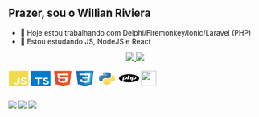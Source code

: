 ## Prazer, sou o Willian Riviera

- 🔭 Hoje estou trabalhando com Delphi/Firemonkey/Ionic/Laravel (PHP)
- 🌱 Estou estudando JS, NodeJS e React

<div align="center">
  <a href="https://github.com/willxrv">
  <img height="150em" src="https://github-readme-stats.vercel.app/api?username=willxrv&show_icons=true&theme=dark&include_all_commits=true&count_private=true"/>
  <img height="150em" src="https://github-readme-stats.vercel.app/api/top-langs/?username=willxrv&layout=compact&langs_count=7&theme=dark"/>
</div>
<div style="display: inline_block"><br>
  <img align="center" height="30" width="40" src="https://raw.githubusercontent.com/devicons/devicon/master/icons/javascript/javascript-plain.svg">
  <img align="center" height="30" width="40" src="https://raw.githubusercontent.com/devicons/devicon/master/icons/typescript/typescript-plain.svg">
  <!--<img align="center"  height="30" width="40" src="https://raw.githubusercontent.com/devicons/devicon/master/icons/react/react-original.svg">-->
  <img align="center"  height="30" width="40" src="https://raw.githubusercontent.com/devicons/devicon/master/icons/html5/html5-original.svg">
  <img align="center"  height="30" width="40" src="https://raw.githubusercontent.com/devicons/devicon/master/icons/css3/css3-original.svg">
  <img align="center" a height="30" width="40" src="https://raw.githubusercontent.com/devicons/devicon/master/icons/python/python-original.svg">
  <img align="center" a height="30" width="40" src="https://raw.githubusercontent.com/devicons/devicon/master/icons/php/php-plain.svg">
  <img align="center" height="30" width="30" src="https://camo.githubusercontent.com/3287bc69afc6fc5d394204dea62f2b532fb4a1b9868dd8483195767ca2becc4e/68747470733a2f2f7777772e656d62617263616465726f2e636f6d2f696d616765732f6c6f676f732f64656c7068692d6c6f676f2d313032342e706e67">
</div>

##

<div> 
  <a href="https://instagram.com/willxrv" target="_blank"><img src="https://img.shields.io/badge/-Instagram-%23E4405F?style=for-the-badge&logo=instagram&logoColor=white" target="_blank"></a>
  <a href = "mailto:wil.riviera@gmail.com"><img src="https://img.shields.io/badge/-Gmail-%23333?style=for-the-badge&logo=gmail&logoColor=white" target="_blank"></a>
  <a href="https://www.linkedin.com/in/willian-riviera-54b139166" target="_blank"><img src="https://img.shields.io/badge/-LinkedIn-%230077B5?style=for-the-badge&logo=linkedin&logoColor=white" target="_blank"></a> 
</div>
